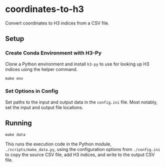 # coordinates-to-h3

Convert coordinates to H3 indices from a CSV file.

## Setup

### Create Conda Environment with H3-Py

Clone a Python environment and install `h3-py` to use for looking up H3 indices using the helper command.

``` cmd
make env
```

### Set Options in Config

Set paths to the input and output data in the `config.ini` file. Most notably, set the input and output file locations.

## Running

``` cmd
make data
```

This runs the execution code in the Python module, `./scripts/make_data.py`, using the configuration
options from `./config.ini` to copy the source CSV file, add H3 indices, and write to the output
CSV file.
